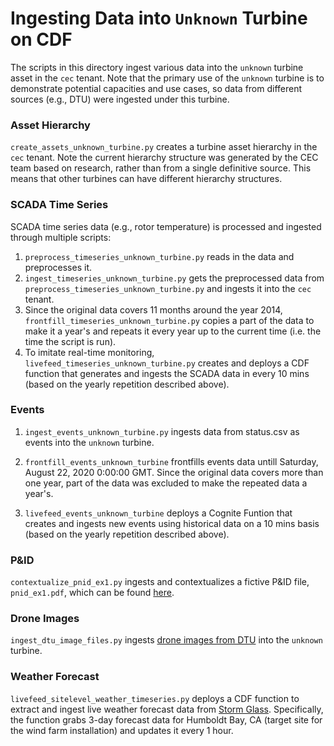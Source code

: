 # Ingesting Data into `Unknown` Turbine on CDF

The scripts in this directory ingest various data into the `unknown` turbine asset in the `cec` tenant. Note that the primary use of the `unknown` turbine is to demonstrate potential capacities and use cases, so data from different sources (e.g., DTU) were ingested under this turbine.

### Asset Hierarchy
`create_assets_unknown_turbine.py` creates a turbine asset hierarchy in the `cec` tenant. Note the current hierarchy structure was generated by the CEC team based on research, rather than from a single definitive source. This means that other turbines can have different hierarchy structures.

### SCADA Time Series
SCADA time series data (e.g., rotor temperature) is processed and ingested through multiple scripts:

1. `preprocess_timeseries_unknown_turbine.py` reads in the data and preprocesses it.
2. `ingest_timeseries_unknown_turbine.py` gets the preprocessed data from `preprocess_timeseries_unknown_turbine.py` and ingests it into the `cec` tenant.
3. Since the original data covers 11 months around the year 2014, `frontfill_timeseries_unknown_turbine.py` copies a part of the data to make it a year's and repeats it every year up to the current time (i.e. the time the script is run).
4. To imitate real-time monitoring, `livefeed_timeseries_unknown_turbine.py` creates and deploys a CDF function that generates and ingests the SCADA data in every 10 mins (based on the yearly repetition described above).

### Events
1. `ingest_events_unknown_turbine.py` ingests data from status.csv as events into the `unknown` turbine.

2. `frontfill_events_unknown_turbine` frontfills events data untill Saturday, August 22, 2020 0:00:00 GMT. Since the original data covers more than one year, part of the data was excluded to make the repeated data a year's.

3. `livefeed_events_unknown_turbine` deploys a Cognite Funtion that creates and ingests new events using historical data on a 10 mins basis (based on the yearly repetition described above).

### P&ID
`contextualize_pnid_ex1.py` ingests and contextualizes a fictive P&ID file, `pnid_ex1.pdf`,
which can be found [here](https://drive.google.com/drive/u/0/folders/1xyHWFByTBZHbTrTrD6S9bkPCcWOJ636H).


### Drone Images
`ingest_dtu_image_files.py` ingests [drone images from DTU](https://data.mendeley.com/datasets/hd96prn3nc/1) into the `unknown` turbine.

### Weather Forecast
`livefeed_sitelevel_weather_timeseries.py` deploys a CDF function to extract and ingest live weather forecast data from [Storm Glass](https://stormglass.io/). Specifically, the function grabs 3-day forecast data for Humboldt Bay, CA (target site for the wind farm installation) and updates it every 1 hour.
